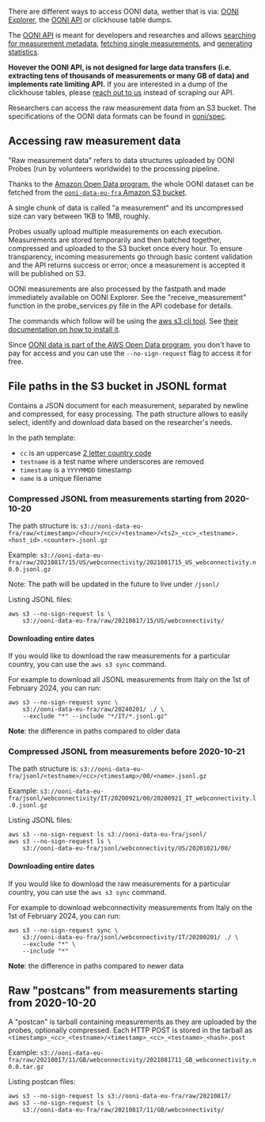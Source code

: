 There are different ways to access OONI data, wether that is via: [OONI
Explorer](https://explorer.ooni.org/), the [OONI API](https://api.ooni.io/) or
clickhouse table dumps.

The [OONI API](https://api.ooni.io/) is meant for developers and researches and allows [searching for
measurement metadata](https://api.ooni.io/apidocs/#/default/get_api_v1_measurements), [fetching single measurements](https://api.ooni.io/apidocs/#/default/get_api_v1_measurement_meta), and [generating statistics](https://api.ooni.io/apidocs/#/default/get_api_v1_aggregation).

**Hovever the OONI API, is not designed for large data transfers (i.e. extracting tens of thousands of measurements or many GB of data) and implements rate limiting API.**
If you are interested in a dump of the clickhouse tables, please [reach out to us](https://ooni.org/about/) instead of scraping our API.

Researchers can access the raw measurement data from an S3 bucket. The
specifications of the OONI data formats can be found in
[ooni/spec](https://github.com/ooni/spec).

## Accessing raw measurement data

"Raw measurement data" refers to data structures uploaded by OONI Probes (run by volunteers worldwide) to the
processing pipeline.

Thanks to the [Amazon Open Data program](https://aws.amazon.com/government-education/open-data/), the whole OONI dataset
can be fetched from the [`ooni-data-eu-fra` Amazon S3 bucket](https://ooni-data-eu-fra.s3.eu-central-1.amazonaws.com/).

A single chunk of data is called "a measurement" and its uncompressed size can vary between 1KB to 1MB, roughly.

Probes usually upload multiple measurements on each execution. Measurements are stored temporarily and then batched together, compressed and uploaded to the S3 bucket once every hour. To ensure transparency, incoming measurements go through basic content validation and the API returns success or error;
once a measurement is accepted it will be published on S3.

OONI measurements are also processed by the fastpath and made immediately available on OONI Explorer. See the "receive_measurement" function in the probe_services.py file in the API codebase for details.

The commands which follow will be using the [aws s3 cli
tool](https://aws.amazon.com/cli/). See [their documentation on how to install
it](https://docs.aws.amazon.com/cli/latest/userguide/getting-started-install.html).

Since [OONI data is part of the AWS Open Data
program](https://registry.opendata.aws/ooni/), you don't have to pay for access
and you can use the `--no-sign-request` flag to access it for free.

## File paths in the S3 bucket in JSONL format

Contains a JSON document for each measurement, separated by newline and compressed, for easy processing.
The path structure allows to easily select, identify and download data based on the researcher's needs.

In the path template:
- `cc` is an uppercase [2 letter country code](https://en.wikipedia.org/wiki/ISO_3166-1_alpha-2)
- `testname` is a test name where underscores are removed
- `timestamp` is a `YYYYMMDD` timestamp
- `name` is a unique filename

### Compressed JSONL from measurements starting from 2020-10-20

The path structure is: `s3://ooni-data-eu-fra/raw/<timestamp>/<hour>/<cc>/<testname>/<ts2>_<cc>_<testname>.<host_id>.<counter>.jsonl.gz`

Example: `s3://ooni-data-eu-fra/raw/20210817/15/US/webconnectivity/2021081715_US_webconnectivity.n0.0.jsonl.gz`

Note: The path will be updated in the future to live under `/jsonl/`

Listing JSONL files:
```
aws s3 --no-sign-request ls \
    s3://ooni-data-eu-fra/raw/20210817/15/US/webconnectivity/
```

#### Downloading entire dates

If you would like to download the raw measurements for a particular country,
you can use the `aws s3 sync` command.

For example to download all JSONL measurements from Italy on the 1st of February 2024, you can run:
```
aws s3 --no-sign-request sync \
    s3://ooni-data-eu-fra/raw/20240201/ ./ \
    --exclude "*" --include "*/IT/*.jsonl.gz"
```

**Note**: the difference in paths compared to older data

### Compressed JSONL from measurements before 2020-10-21

The path structure is: `s3://ooni-data-eu-fra/jsonl/<testname>/<cc>/<timestamp>/00/<name>.jsonl.gz`

Example: `s3://ooni-data-eu-fra/jsonl/webconnectivity/IT/20200921/00/20200921_IT_webconnectivity.l.0.jsonl.gz`

Listing JSONL files:
```
aws s3 --no-sign-request ls s3://ooni-data-eu-fra/jsonl/
aws s3 --no-sign-request ls \
    s3://ooni-data-eu-fra/jsonl/webconnectivity/US/20201021/00/
```

#### Downloading entire dates

If you would like to download the raw measurements for a particular country,
you can use the `aws s3 sync` command.

For example to download webconnectivity measurements from Italy on the 1st of February 2024, you can run:
```
aws s3 --no-sign-request sync \
    s3://ooni-data-eu-fra/jsonl/webconnectivity/IT/20200201/ ./ \
    --exclude "*" \
    --include "*"
```

**Note**: the difference in paths compared to newer data

## Raw "postcans" from measurements starting from 2020-10-20

A "postcan" is tarball containing measurements as they are uploaded by the probes, optionally compressed.
Each HTTP POST is stored in the tarball as `<timestamp>_<cc>_<testname>/<timestamp>_<cc>_<testname>_<hash>.post`

Example: `s3://ooni-data-eu-fra/raw/20210817/11/GB/webconnectivity/2021081711_GB_webconnectivity.n0.0.tar.gz`

Listing postcan files:
```
aws s3 --no-sign-request ls s3://ooni-data-eu-fra/raw/20210817/
aws s3 --no-sign-request ls \
    s3://ooni-data-eu-fra/raw/20210817/11/GB/webconnectivity/
```

